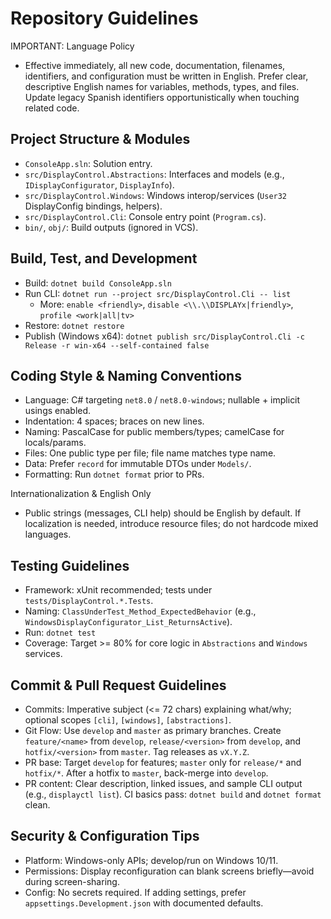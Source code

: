 # Repository Guidelines

IMPORTANT: Language Policy
- Effective immediately, all new code, documentation, filenames, identifiers, and configuration must be written in English. Prefer clear, descriptive English names for variables, methods, types, and files. Update legacy Spanish identifiers opportunistically when touching related code.

## Project Structure & Modules
- `ConsoleApp.sln`: Solution entry.
- `src/DisplayControl.Abstractions`: Interfaces and models (e.g., `IDisplayConfigurator`, `DisplayInfo`).
- `src/DisplayControl.Windows`: Windows interop/services (`User32` DisplayConfig bindings, helpers).
- `src/DisplayControl.Cli`: Console entry point (`Program.cs`).
- `bin/`, `obj/`: Build outputs (ignored in VCS).

## Build, Test, and Development
- Build: `dotnet build ConsoleApp.sln`
- Run CLI: `dotnet run --project src/DisplayControl.Cli -- list`
  - More: `enable <friendly>`, `disable <\\.\\DISPLAYx|friendly>`, `profile <work|all|tv>`
- Restore: `dotnet restore`
- Publish (Windows x64): `dotnet publish src/DisplayControl.Cli -c Release -r win-x64 --self-contained false`

## Coding Style & Naming Conventions
- Language: C# targeting `net8.0` / `net8.0-windows`; nullable + implicit usings enabled.
- Indentation: 4 spaces; braces on new lines.
- Naming: PascalCase for public members/types; camelCase for locals/params.
- Files: One public type per file; file name matches type name.
- Data: Prefer `record` for immutable DTOs under `Models/`.
- Formatting: Run `dotnet format` prior to PRs.

Internationalization & English Only
- Public strings (messages, CLI help) should be English by default. If localization is needed, introduce resource files; do not hardcode mixed languages.

## Testing Guidelines
- Framework: xUnit recommended; tests under `tests/DisplayControl.*.Tests`.
- Naming: `ClassUnderTest_Method_ExpectedBehavior` (e.g., `WindowsDisplayConfigurator_List_ReturnsActive`).
- Run: `dotnet test`
- Coverage: Target >= 80% for core logic in `Abstractions` and `Windows` services.

## Commit & Pull Request Guidelines
- Commits: Imperative subject (<= 72 chars) explaining what/why; optional scopes `[cli]`, `[windows]`, `[abstractions]`.
- Git Flow: Use `develop` and `master` as primary branches. Create `feature/<name>` from `develop`, `release/<version>` from `develop`, and `hotfix/<version>` from `master`. Tag releases as `vX.Y.Z`.
- PR base: Target `develop` for features; `master` only for `release/*` and `hotfix/*`. After a hotfix to `master`, back-merge into `develop`.
- PR content: Clear description, linked issues, and sample CLI output (e.g., `displayctl list`). CI basics pass: `dotnet build` and `dotnet format` clean.

## Security & Configuration Tips
- Platform: Windows-only APIs; develop/run on Windows 10/11.
- Permissions: Display reconfiguration can blank screens briefly—avoid during screen-sharing.
- Config: No secrets required. If adding settings, prefer `appsettings.Development.json` with documented defaults.
